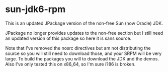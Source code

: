 sun-jdk6-rpm
============

This is an updated JPackage version of the non-free Sun (now Oracle) JDK.

JPackage no longer provides updates to the non-free section but I still
need an updated version of this package so here it is sans source.

Note that I've removed the nosrc directives but am not distributing the
source so you will still need to download those, and your SRPM will be
very large. To build the packages you will to download the JDK and the
demos. Also I've only tested this on x86_64, so I'm sure i?86 is
broken.

